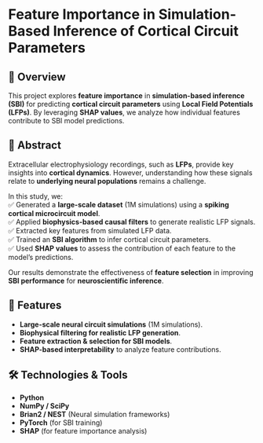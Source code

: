 # Feature Importance in Simulation-Based Inference of Cortical Circuit Parameters  

## 📌 Overview  
This project explores **feature importance** in **simulation-based inference (SBI)** for predicting **cortical circuit parameters** using **Local Field Potentials (LFPs)**. By leveraging **SHAP values**, we analyze how individual features contribute to SBI model predictions.  

## 🧠 Abstract  
Extracellular electrophysiology recordings, such as **LFPs**, provide key insights into **cortical dynamics**. However, understanding how these signals relate to **underlying neural populations** remains a challenge.  

In this study, we:  
✅ Generated a **large-scale dataset** (1M simulations) using a **spiking cortical microcircuit model**.  
✅ Applied **biophysics-based causal filters** to generate realistic LFP signals.  
✅ Extracted key features from simulated LFP data.  
✅ Trained an **SBI algorithm** to infer cortical circuit parameters.  
✅ Used **SHAP values** to assess the contribution of each feature to the model’s predictions.  

Our results demonstrate the effectiveness of **feature selection** in improving **SBI performance** for **neuroscientific inference**.  

## 🚀 Features  
- **Large-scale neural circuit simulations** (1M simulations).  
- **Biophysical filtering for realistic LFP generation**.  
- **Feature extraction & selection for SBI models**.  
- **SHAP-based interpretability** to analyze feature contributions.  

## 🛠 Technologies & Tools  
- **Python**  
- **NumPy / SciPy**  
- **Brian2 / NEST** (Neural simulation frameworks)  
- **PyTorch** (for SBI training)  
- **SHAP** (for feature importance analysis)  
